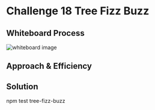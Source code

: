 # Challenge 18 Tree Fizz Buzz

## Whiteboard Process

![whiteboard image](/javascript/trees)

## Approach & Efficiency

## Solution

npm test tree-fizz-buzz
